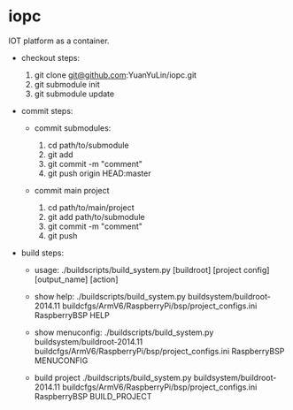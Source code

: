 # iopc
IOT platform as a container.

- checkout steps:
  1. git clone git@github.com:YuanYuLin/iopc.git
  2. git submodule init
  3. git submodule update

- commit steps:
  * commit submodules:
    1. cd path/to/submodule
    2. git add <stuff>
    3. git commit -m "comment"
    4. git push origin HEAD:master

  * commit main project
    1. cd path/to/main/project
    2. git add path/to/submodule
    3. git commit -m "comment"
    4. git push

- build steps:
  * usage:
     ./buildscripts/build_system.py [buildroot] [project config] [output_name] [action]

  * show help: 
      ./buildscripts/build_system.py buildsystem/buildroot-2014.11 buildcfgs/ArmV6/RaspberryPi/bsp/project_configs.ini RaspberryBSP HELP

  * show menuconfig:
      ./buildscripts/build_system.py buildsystem/buildroot-2014.11 buildcfgs/ArmV6/RaspberryPi/bsp/project_configs.ini RaspberryBSP MENUCONFIG

  * build project
      ./buildscripts/build_system.py buildsystem/buildroot-2014.11 buildcfgs/ArmV6/RaspberryPi/bsp/project_configs.ini RaspberryBSP BUILD_PROJECT

